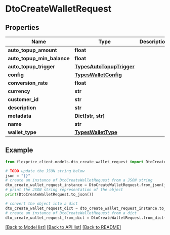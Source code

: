# DtoCreateWalletRequest


## Properties

Name | Type | Description | Notes
------------ | ------------- | ------------- | -------------
**auto_topup_amount** | **float** |  | [optional] 
**auto_topup_min_balance** | **float** |  | [optional] 
**auto_topup_trigger** | [**TypesAutoTopupTrigger**](TypesAutoTopupTrigger.md) |  | [optional] 
**config** | [**TypesWalletConfig**](TypesWalletConfig.md) |  | [optional] 
**conversion_rate** | **float** |  | [optional] 
**currency** | **str** |  | 
**customer_id** | **str** |  | 
**description** | **str** |  | [optional] 
**metadata** | **Dict[str, str]** |  | [optional] 
**name** | **str** |  | [optional] 
**wallet_type** | [**TypesWalletType**](TypesWalletType.md) |  | [optional] 

## Example

```python
from flexprice_client.models.dto_create_wallet_request import DtoCreateWalletRequest

# TODO update the JSON string below
json = "{}"
# create an instance of DtoCreateWalletRequest from a JSON string
dto_create_wallet_request_instance = DtoCreateWalletRequest.from_json(json)
# print the JSON string representation of the object
print(DtoCreateWalletRequest.to_json())

# convert the object into a dict
dto_create_wallet_request_dict = dto_create_wallet_request_instance.to_dict()
# create an instance of DtoCreateWalletRequest from a dict
dto_create_wallet_request_from_dict = DtoCreateWalletRequest.from_dict(dto_create_wallet_request_dict)
```
[[Back to Model list]](../README.md#documentation-for-models) [[Back to API list]](../README.md#documentation-for-api-endpoints) [[Back to README]](../README.md)


